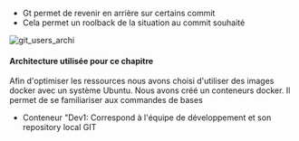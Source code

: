 - Gt permet de revenir en arrière sur certains commit
- Cela permet un roolback de la situation au commit souhaité

![git_users_archi](/testgitessai/scenarios/git_training_part1/assets/git_users_archi.png)

#### Architecture utilisée pour ce chapitre
Afin d'optimiser les ressources nous avons choisi d'utiliser des images docker avec un système Ubuntu. 
Nous avons créé un conteneurs docker. Il permet de se familiariser aux commandes de bases

- Conteneur "Dev1: Correspond à l'équipe de développement et son repository local GIT

